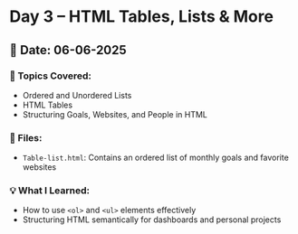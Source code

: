 # Day 3 – HTML Tables, Lists & More

## 📅 Date: 06-06-2025

### 🔖 Topics Covered:
- Ordered and Unordered Lists
- HTML Tables
- Structuring Goals, Websites, and People in HTML

### 📄 Files:
- `Table-list.html`: Contains an ordered list of monthly goals and favorite websites

### 💡 What I Learned:
- How to use `<ol>` and `<ul>` elements effectively
- Structuring HTML semantically for dashboards and personal projects